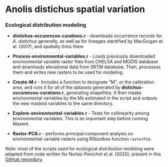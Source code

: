 # Anolis distichus spatial variation


### Ecological distribution modeling

- **distichus-occurences-curations.r** - downloads occurrence records for *A. distichus* generally, as well as for lineages identified by MacGuigan et al. (2017), and spatially thins them 

- **Process-environmental-variables.r** - Loads previously downloaded environmental variable raster files from CHELSA and MODIS database and downloads elevational data from SRTM database. Then, processes them and writes new rasters to be used for modeling.

- **Create-M.r** - Includes a function to designate "M", or the calibration area, and runs it for all of the datasets generated by **distichus-occurences-curations.r**, generating shapefiles. It then masks environmental variables by the Ms estimated in the script and outputs the new masked variables to the same directory. 

- **Explore-environmental-variables.r** - Tests for collinearity among environmental variables. This is an important step before running Maxent.

- **Raster-PCA.r** - performs principal component analysis on environmental variable rasters using RStoolbox function `rasterPCA`.

Note: most of the scripts used for ecological distribution modeling were adapted from code written for Nuñez-Penichet et al. (2020), present in this [GitHub repository](https://github.com/townpeterson/vespa).
